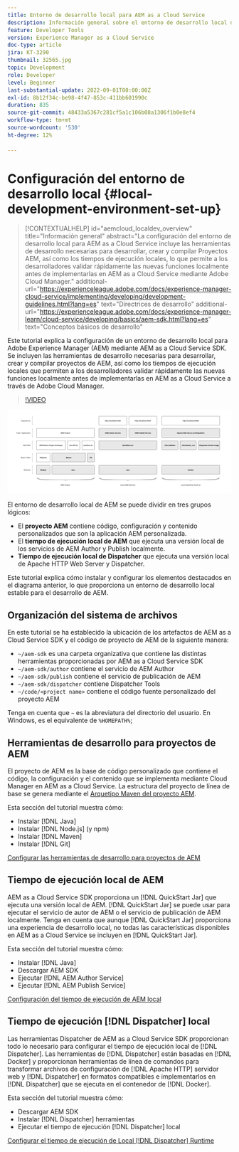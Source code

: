 ```yaml
---
title: Entorno de desarrollo local para AEM as a Cloud Service
description: Información general sobre el entorno de desarrollo local de Adobe Experience Manager (AEM).
feature: Developer Tools
version: Experience Manager as a Cloud Service
doc-type: article
jira: KT-3290
thumbnail: 32565.jpg
topic: Development
role: Developer
level: Beginner
last-substantial-update: 2022-09-01T00:00:00Z
exl-id: 8b12f34c-be98-4f47-853c-411bb601990c
duration: 835
source-git-commit: 48433a5367c281cf5a1c106b08a1306f1b0e8ef4
workflow-type: tm+mt
source-wordcount: '530'
ht-degree: 12%

---
```


# Configuración del entorno de desarrollo local {#local-development-environment-set-up}

>[!CONTEXTUALHELP]
>id="aemcloud_localdev_overview"
>title="Información general"
>abstract="La configuración del entorno de desarrollo local para AEM as a Cloud Service incluye las herramientas de desarrollo necesarias para desarrollar, crear y compilar Proyectos AEM, así como los tiempos de ejecución locales, lo que permite a los desarrolladores validar rápidamente las nuevas funciones localmente antes de implementarlas en AEM as a Cloud Service mediante Adobe Cloud Manager."
>additional-url="https://experienceleague.adobe.com/docs/experience-manager-cloud-service/implementing/developing/development-guidelines.html?lang=es" text="Directrices de desarrollo"
>additional-url="https://experienceleague.adobe.com/docs/experience-manager-learn/cloud-service/developing/basics/aem-sdk.html?lang=es" text="Conceptos básicos de desarrollo"

Este tutorial explica la configuración de un entorno de desarrollo local para Adobe Experience Manager (AEM) mediante AEM as a Cloud Service SDK. Se incluyen las herramientas de desarrollo necesarias para desarrollar, crear y compilar proyectos de AEM, así como los tiempos de ejecución locales que permiten a los desarrolladores validar rápidamente las nuevas funciones localmente antes de implementarlas en AEM as a Cloud Service a través de Adobe Cloud Manager.

>[!VIDEO](https://video.tv.adobe.com/v/32565?quality=12&learn=on)

![Pila de tecnología del entorno de desarrollo local de AEM as a Cloud Service](./assets/overview/aem-sdk-technology-stack.png)

El entorno de desarrollo local de AEM se puede dividir en tres grupos lógicos:

+ El __proyecto AEM__ contiene código, configuración y contenido personalizados que son la aplicación AEM personalizada.
+ El __tiempo de ejecución local de AEM__ que ejecuta una versión local de los servicios de AEM Author y Publish localmente.
+ __Tiempo de ejecución local de Dispatcher__ que ejecuta una versión local de Apache HTTP Web Server y Dispatcher.

Este tutorial explica cómo instalar y configurar los elementos destacados en el diagrama anterior, lo que proporciona un entorno de desarrollo local estable para el desarrollo de AEM.

## Organización del sistema de archivos

En este tutorial se ha establecido la ubicación de los artefactos de AEM as a Cloud Service SDK y el código de proyecto de AEM de la siguiente manera:

+ `~/aem-sdk` es una carpeta organizativa que contiene las distintas herramientas proporcionadas por AEM as a Cloud Service SDK
+ `~/aem-sdk/author` contiene el servicio de AEM Author
+ `~/aem-sdk/publish` contiene el servicio de publicación de AEM
+ `~/aem-sdk/dispatcher` contiene Dispatcher Tools
+ `~/code/<project name>` contiene el código fuente personalizado del proyecto AEM

Tenga en cuenta que `~` es la abreviatura del directorio del usuario. En Windows, es el equivalente de `%HOMEPATH%`;

## Herramientas de desarrollo para proyectos de AEM

El proyecto de AEM es la base de código personalizado que contiene el código, la configuración y el contenido que se implementa mediante Cloud Manager en AEM as a Cloud Service. La estructura del proyecto de línea de base se genera mediante el [Arquetipo Maven del proyecto AEM](https://github.com/adobe/aem-project-archetype).

Esta sección del tutorial muestra cómo:

+ Instalar [!DNL Java]
+ Instalar [!DNL Node.js] (y npm)
+ Instalar [!DNL Maven]
+ Instalar [!DNL Git]

[Configurar las herramientas de desarrollo para proyectos de AEM](./development-tools.md)

## Tiempo de ejecución local de AEM

AEM as a Cloud Service SDK proporciona un [!DNL QuickStart Jar] que ejecuta una versión local de AEM. [!DNL QuickStart Jar] se puede usar para ejecutar el servicio de autor de AEM o el servicio de publicación de AEM localmente. Tenga en cuenta que aunque [!DNL QuickStart Jar] proporciona una experiencia de desarrollo local, no todas las características disponibles en AEM as a Cloud Service se incluyen en [!DNL QuickStart Jar].

Esta sección del tutorial muestra cómo:

+ Instalar [!DNL Java]
+ Descargar AEM SDK
+ Ejecutar [!DNL AEM Author Service]
+ Ejecutar [!DNL AEM Publish Service]

[Configuración del tiempo de ejecución de AEM local](./aem-runtime.md)

## Tiempo de ejecución [!DNL Dispatcher] local

Las herramientas Dispatcher de AEM as a Cloud Service SDK proporcionan todo lo necesario para configurar el tiempo de ejecución local de [!DNL Dispatcher]. Las herramientas de [!DNL Dispatcher] están basadas en [!DNL Docker] y proporcionan herramientas de línea de comandos para transformar archivos de configuración de [!DNL Apache HTTP] servidor web y [!DNL Dispatcher] en formatos compatibles e implementarlos en [!DNL Dispatcher] que se ejecuta en el contenedor de [!DNL Docker].

Esta sección del tutorial muestra cómo:

+ Descargar AEM SDK
+ Instalar [!DNL Dispatcher] herramientas
+ Ejecutar el tiempo de ejecución [!DNL Dispatcher] local

[Configurar el tiempo de ejecución de Local [!DNL Dispatcher] Runtime](./dispatcher-tools.md)
